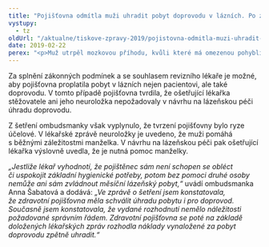 ```yaml
---
title: "Pojišťovna odmítla muži uhradit pobyt doprovodu v lázních. Po zásahu ombudsmanky svůj postoj přehodnotila"
vystupy:
  - tz
oldUrl: "/aktualne/tiskove-zpravy-2019/pojistovna-odmitla-muzi-uhradit-pobyt-doprovodu-v-laznich-po-zasahu-ombudsmanky-svuj-postoj"
date: 2019-02-22
perex: "<p>Muž utrpěl mozkovou příhodu, kvůli které má omezenou pohyblivost. S běžnými denními potřebami mu musí pomáhat manželka. Na základě doporučení lékařů si zažádal o lázně a současně požádal o úhradu pro svou manželku coby doprovod. Zdravotní pojišťovna však schválila pouze úhradu pobytu pro stěžovatele. Muž do lázní odjel a jeho manželka si pobyt hradila sama. Po absolvování pobytu se obrátili na ombudsmanku. Z šetření ombudsmanky vyplynulo, že zdravotní pojišťovna měla proplatit také pobyt doprovodu v lázních. Pojišťovna se následně rozhodla náklady na pobyt doprovodu zpětně proplatit.</p>"
---
```


<!-- imported from the old website -->

<p>Za splnění zákonných podmínek a se souhlasem revizního lékaře je možné, aby pojišťovna proplatila pobyt v lázních nejen pacientovi, ale také doprovodu. V tomto případě pojišťovna tvrdila, že ošetřující lékařka stěžovatele ani jeho neuroložka nepožadovaly v návrhu na lázeňskou péči úhradu doprovodu. </p> <p>Z šetření ombudsmanky však vyplynulo, že tvrzení pojišťovny bylo ryze účelové. V lékařské zprávě neuroložky je uvedeno, že muži pomáhá s běžnými záležitostmi manželka. V návrhu na lázeňskou péči pak ošetřující lékařka výslovně uvedla, že je nutná pomoc manželky. </p> <p><i>„Jestliže lékař vyhodnotí, že pojištěnec sám není schopen se obléct či uspokojit základní hygienické potřeby, potom bez pomoci druhé osoby nemůže ani sám zvládnout měsíční lázeňský pobyt,“</i> uvádí ombudsmanka Anna Šabatová a dodává: <i>„Ve zprávě o šetření jsem konstatovala, že zdravotní pojišťovna měla schválit úhradu pobytu i pro doprovod. Současně jsem konstatovala, že vydané rozhodnutí nemělo náležitosti požadované správním řádem. Zdravotní pojišťovna se poté na základě doložených lékařských zpráv rozhodla náklady vynaložené za pobyt doprovodu zpětně uhradit.“</i></p>
